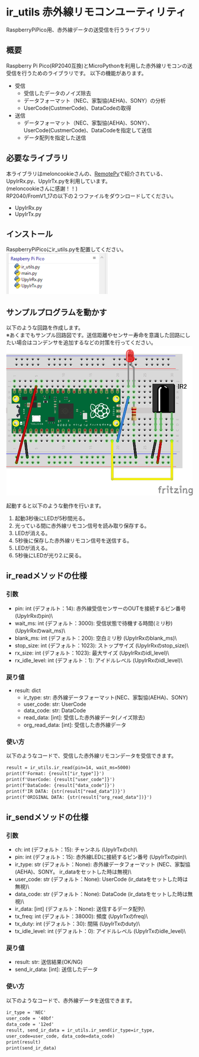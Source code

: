 # ir_utils 赤外線リモコンユーティリティ
RaspberryPiPico用、赤外線データの送受信を行うライブラリ

## 概要
Raspberry Pi Pico(RP2040互換)とMicroPythonを利用した赤外線リモコンの送受信を行うためのライブラリです。
以下の機能があります。
 - 受信
   - 受信したデータのノイズ除去
   - データフォーマット（NEC、家製協(AEHA)、SONY）の分析
   - UserCode(CustmerCode)、DataCodeの取得
 - 送信
   - データフォーマット（NEC、家製協(AEHA)、SONY）、UserCode(CustmerCode)、DataCodeを指定して送信
   - データ配列を指定した送信


## 必要なライブラリ
本ライブラリはmeloncookieさんの、[RemotePy](https://github.com/meloncookie/RemotePy/tree/main)で紹介されている、UpyIrRx.py、UpyIrTx.pyを利用しています。\
(meloncookieさんに感謝！！)\
RP2040/FromV1_17の以下の２つファイルをダウンロードしてください。
- UpyIrRx.py
- UpyIrTx.py

## インストール
RaspberryPiPicoにir_utils.pyを配置してください。\
![RaspberryPiPico directory](pico_file.png)

## サンプルプログラムを動かす
以下のような回路を作成します。\
※あくまでもサンプル回路図です。送信距離やセンサー寿命を意識した回路にしたい場合はコンデンサを追加するなどの対策を行ってください。\
![circuit](circuit.png)

起動すると以下のような動作を行います。
1. 起動3秒後にLEDが5秒間光る。
2. 光っている間に赤外線リモコン信号を読み取り保存する。
3. LEDが消える。
4. 5秒後に保存した赤外線リモコン信号を送信する。
5. LEDが消える。
6. 5秒後にLEDが光り2.に戻る。

## ir_readメソッドの仕様
### 引数
- pin: int (デフォルト：14): 赤外線受信センサーのOUTを接続するピン番号 (UpyIrRxのpin)\
- wait_ms: int (デフォルト：3000): 受信状態で待機する時間(ミリ秒) (UpyIrRxのwait_ms)\
- blank_ms: int (デフォルト：200): 空白ミリ秒 (UpyIrRxのblank_ms)\
- stop_size: int (デフォルト：1023): ストップサイズ (UpyIrRxのstop_size)\
- rx_size: int (デフォルト：1023): 最大サイズ (UpyIrRxのidl_level)\
- rx_idle_level: int (デフォルト：1): アイドルレベル (UpyIrRxのidl_level)\
### 戻り値
- result: dict
  - ir_type: str: 赤外線データフォーマット(NEC、家製協(AEHA)、SONY)
  - user_code: str: UserCode
  - data_code: str: DataCode
  - read_data: [int]: 受信した赤外線データ(ノイズ除去)
  - org_read_data: [int]: 受信した赤外線データ
### 使い方
以下のようなコードで、受信した赤外線リモコンデータを受信できます。
```
result = ir_utils.ir_read(pin=14, wait_ms=5000)
print(f'Format: {result["ir_type"]}')
print(f'UserCode: {result["user_code"]}')
print(f'DataCode: {result["data_code"]}')
print(f'IR DATA: {str(result["read_data"])}')
print(f'ORIGINAL DATA: {str(result["org_read_data"])}')
```

## ir_sendメソッドの仕様
### 引数
- ch: int (デフォルト：15): チャンネル (UpyIrTxのch)\
- pin: int (デフォルト：15): 赤外線LEDに接続するピン番号 (UpyIrTxのpin)\
- ir_type: str (デフォルト：None): 赤外線データフォーマット (NEC、家製協(AEHA)、SONY。 ir_dataをセットした時は無視)\
- user_code: str (デフォルト：None): UserCode (ir_dataをセットした時は無視)\
- data_code: str (デフォルト：None): DataCode (ir_dataをセットした時は無視)\
- ir_data: [int] (デフォルト：None): 送信するデータ配列\
- tx_freq: int (デフォルト：38000): 頻度 (UpyIrTxのfreq)\
- tx_duty: int (デフォルト：30): 間隔 (UpyIrTxのduty)\
- tx_idle_level: int (デフォルト：0): アイドルレベル (UpyIrTxのidle_level)\
### 戻り値
- result: str: 送信結果(OK/NG)
- send_ir_data: [int]: 送信したデータ
### 使い方
以下のようなコードで、赤外線データを送信できます。
```
ir_type = 'NEC'
user_code = '40bf'
data_code = '12ed'
result, send_ir_data = ir_utils.ir_send(ir_type=ir_type, user_code=user_code, data_code=data_code)
print(result)
print(send_ir_data)
```
